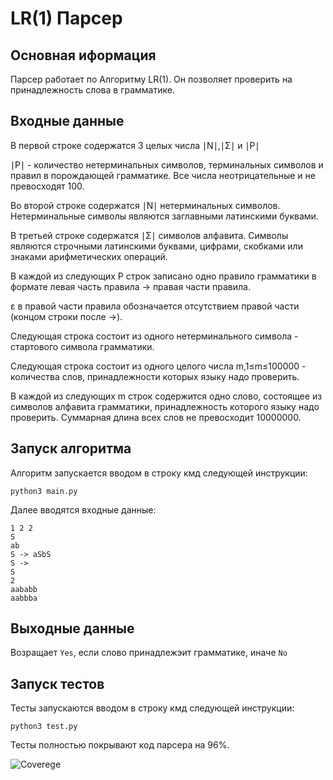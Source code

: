 # LR(1) Парсер

## Основная иформация

Парсер работает по Алгоритму LR(1). Он позволяет проверить на принадлежность слова в грамматике.

## Входные данные

В первой строке содержатся 3 целых числа ∣N∣,∣Σ∣ и ∣P∣

∣P∣ - количество нетерминальных символов, терминальных символов и правил в порождающей грамматике. Все числа неотрицательные и не превосходят 100.

Во второй строке содержатся ∣N∣ нетерминальных символов. Нетерминальные символы являются заглавными латинскими буквами.

В третьей строке содержатся ∣Σ∣ символов алфавита. Символы являются строчными латинскими буквами, цифрами, скобками или знаками арифметических операций.

В каждой из следующих P строк записано одно правило грамматики в формате левая часть правила -> правая части правила. 

ε в правой части правила обозначается отсутствием правой части (концом строки после ->).

Следующая строка состоит из одного нетерминального символа - стартового символа грамматики.

Следующая строка состоит из одного целого числа m,1≤m≤100000 - количества слов, принадлежности которых языку надо проверить.

В каждой из следующих m строк содержится одно слово, состоящее из символов алфавита грамматики, принадлежность которого языку надо проверить. Суммарная длина всех слов не превосходит 10000000.

## Запуск алгоритма

Алгоритм запускается вводом в строку кмд следующей инструкции:

```
python3 main.py
```

Далее вводятся входные данные:
```
1 2 2
S
ab
S -> aSbS
S -> 
S
2
aababb
aabbba
```

## Выходные данные

Возращает ```Yes```, если слово принадлежэит грамматике, иначе ```No```

## Запуск тестов

Тесты запускаются вводом в строку кмд следующей инструкции:

```
python3 test.py
```

Тесты полностью покрывают код парсера на 96%.

![Coverege](https://gitlab.akhcheck.ru/AndreyTkachik/phormal-languages/-/raw/lr1_parser/lr1_parser/img/lr1_coverege.png)
